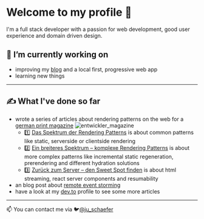 # Welcome to my profile :wave:

I'm a full stack developer with a passion for web development, good user experience and domain driven design.

## 🧐 I’m currently working on
  - improving my [blog](https://jschaefer.dev/) and a local first, progressive web app
  - learning new things

---

## ✍️ What I've done so far
- wrote a series of articles about rendering patterns on the web for a [german print magazine](https://entwickler.de/experten/julian-schaefer) ![entwickler_magazine](https://github.com/Theiaz/theiaz/assets/9378662/6737ed7d-eb0f-4b43-b881-c79341c8eaa5)
    - 1️⃣ [Das Spektrum der Rendering Patterns](https://entwickler.de/webentwicklung/rendering-patterns-webentwicklung) is about common patterns like static, serverside or clientside rendering 
    - 2️⃣ [Ein breiteres Spektrum – komplexe Rendering Patterns](https://entwickler.de/webentwicklung/hydration-island-rendering-patterns) is about more complex patterns like incremental static regeneration, prerendering and different hydration solutions
    - 3️⃣ [Zurück zum Server – den Sweet Spot finden](https://entwickler.de/javascript/server-rendering-patterns) is about html streaming, react server components and resumability
- an blog post about [remote event storming](https://synyx.de/blog/remote-event-storming-takeaways/)
- have a look at my [dev.to](https://dev.to/theiaz) profile to see some more articles 

---

📫 You can contact me via 🐦[@ju_schaefer](https://twitter.com/ju_schaefer) 

